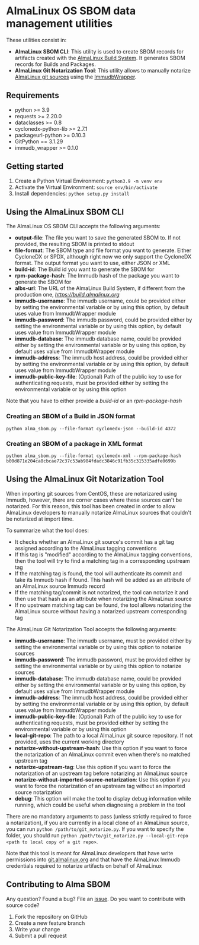 # AlmaLinux OS SBOM data management utilities

These utilities consist in:
* __AlmaLinux SBOM CLI__: This utility is used to create SBOM records for artifacts created with the [AlmaLinux Build System](https://github.com/AlmaLinux/build-system). It generates SBOM records for Builds and Packages.
* __AlmaLinux Git Notarization Tool__: This utility allows to manually notarize [AlmaLinux git sources](https://git.almalinux.org) using the [ImmudbWrapper](https://github.com/AlmaLinux/immudb-wrapper).

## Requirements

* python >= 3.9
* requests >= 2.20.0
* dataclasses >= 0.8
* cyclonedx-python-lib >= 2.7.1
* packageurl-python >= 0.10.3
* GitPython == 3.1.29
* immudb_wrapper >= 0.1.0

## Getting started

1. Create a Python Virtual Environment: `python3.9 -m venv env`
2. Activate the Virtual Environment: `source env/bin/activate`
3. Install dependencies: `python setup.py install`

## Using the AlmaLinux SBOM CLI

The AlmaLinux OS SBOM CLI accepts the following arguments:
* __output-file__: The file you want to save the generated SBOM to. If not provided, the resulting SBOM is printed to stdout
* __file-format__: The SBOM type and file format you want to generate. Either CycloneDX or SPDX, although right now we only support the CycloneDX format. The output format you want to use, either JSON or XML
* __build-id__: The Build id you want to generate the SBOM for
* __rpm-package-hash__: The Immudb hash of the package you want to generate the SBOM for
* __albs-url__: The URL of the AlmaLinux Build System, if different from the production one, _https://build.almalinux.org_
* __immudb-username__: The immudb username, could be provided either by setting the environmental variable or by using this option, by default uses value from ImmudbWrapper module
* __immudb-password__: The immudb password, could be provided either by setting the environmental variable or by using this option, by default uses value from ImmudbWrapper module
* __immudb-database__: The immudb database name, could be provided either by setting the environmental variable or by using this option, by default uses value from ImmudbWrapper module
* __immudb-address__: The immudb host address, could be provided either by setting the environmental variable or by using this option, by default uses value from ImmudbWrapper module 
* __immudb-public-key-file__: (Optional) Path of the public key to use for authenticating requests, must be provided either by setting the environmental variable or by using this option

Note that you have to either provide a _build-id_ or an _rpm-package-hash_

### Creating an SBOM of a Build in JSON format

`python alma_sbom.py --file-format cyclonedx-json --build-id 4372`

### Creating an SBOM of a package in XML format

`python alma_sbom.py --file-format cyclonedx-xml --rpm-package-hash b00d871e204ca8cbcae72c37c53ab984fdadc3846c91fb35c315335adfe0699b`

## Using the AlmaLinux Git Notarization Tool

When importing git sources from CentOS, these are notarizared using Immudb, however, there are corner cases where these sources can't be notarized.
For this reason, this tool has been created in order to allow AlmaLinux developers to manually notarize AlmaLinux sources that couldn't be notarized at import time.

To summarize what the tool does:
* It checks whether an AlmaLinux git source's commit has a git tag assigned according to the AlmaLinux tagging conventions
* If this tag is "modified" according to the AlmaLinux tagging conventions, then the tool will try to find a matching tag in a corresponding upstream tag
* If the matching tag is found, the tool will authenticate its commit and take its Immudb hash if found. This hash will be added as an attribute of an AlmaLinux source Immudb record
* If the matching tag/commit is not notarized, the tool can notarize it and then use that hash as an attribute when notarizing the AlmaLinux source
* If no upstream matching tag can be found, the tool allows notarizing the AlmaLinux source without having a notarized upstream corresponding tag

The AlmaLinux Git Notarization Tool accepts the following arguments:
* __immudb-username__: The immudb username, must be provided either by setting the environmental variable or by using this option to notarize sources
* __immudb-password__: The immudb password, must be provided either by setting the environmental variable or by using this option to notarize sources
* __immudb-database__: The immudb database name, could be provided either by setting the environmental variable or by using this option, by default uses value from ImmudbWrapper module
* __immudb-address__: The immudb host address, could be provided either by setting the environmental variable or by using this option, by default uses value from ImmudbWrapper module 
* __immudb-public-key-file__: (Optional) Path of the public key to use for authenticating requests, must be provided either by setting the environmental variable or by using this option
* __local-git-repo__: The path to a local AlmaLinux git source repository. If not provided, uses the current working directory
* __notarize-without-upstream-hash__: Use this option if you want to force the notarization of an AlmaLinux commit even when there's no matched upstream tag
* __notarize-upstream-tag__: Use this option if you want to force the notarization of an upstream tag before notarizing an AlmaLinux source
* __notarize-without-imported-source-notarization__: Use this option if you want to force the notarization of an upstream tag without an imported source notarization
* __debug__: This option will make the tool to display debug information while running, which could be useful when diagnosing a problem in the tool

There are no mandatory arguments to pass (unless strictly required to force a notarization), if you are currently in a local clone of an AlmaLinux source, you can run `python /path/to/git_notarize.py`.
If you want to specify the folder, you should run `python /path/to/git_notarize.py --local-git-repo <path to local copy of a git repo>`.

Note that this tool is meant for AlmaLinux developers that have write permissions into [git.almalinux.org](https://git.almalinux.org) and that have the AlmaLinux Immudb credentials required to notarize artifacts on behalf of AlmaLinux

## Contributing to Alma SBOM

Any question? Found a bug? File an [issue](https://github.com/AlmaLinux/alma-sbom/issues).
Do you want to contribute with source code?
1. Fork the repository on GitHub
2. Create a new feature branch
3. Write your change
4. Submit a pull request
